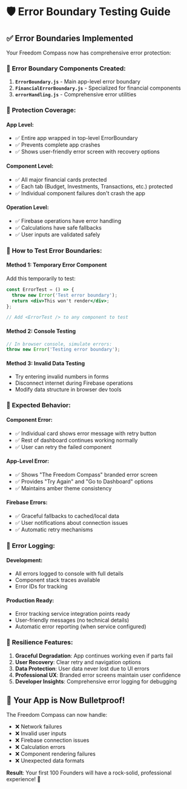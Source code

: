 # 🛡️ Error Boundary Testing Guide

## ✅ **Error Boundaries Implemented**

Your Freedom Compass now has comprehensive error protection:

### 🔧 **Error Boundary Components Created:**

1. **`ErrorBoundary.js`** - Main app-level error boundary
2. **`FinancialErrorBoundary.js`** - Specialized for financial components
3. **`errorHandling.js`** - Comprehensive error utilities

### 🎯 **Protection Coverage:**

#### **App Level:**
- ✅ Entire app wrapped in top-level ErrorBoundary
- ✅ Prevents complete app crashes
- ✅ Shows user-friendly error screen with recovery options

#### **Component Level:**
- ✅ All major financial cards protected
- ✅ Each tab (Budget, Investments, Transactions, etc.) protected
- ✅ Individual component failures don't crash the app

#### **Operation Level:**
- ✅ Firebase operations have error handling
- ✅ Calculations have safe fallbacks
- ✅ User inputs are validated safely

### 🧪 **How to Test Error Boundaries:**

#### **Method 1: Temporary Error Component**
Add this temporarily to test:
```jsx
const ErrorTest = () => {
  throw new Error('Test error boundary');
  return <div>This won't render</div>;
};

// Add <ErrorTest /> to any component to test
```

#### **Method 2: Console Testing**
```javascript
// In browser console, simulate errors:
throw new Error('Testing error boundary');
```

#### **Method 3: Invalid Data Testing**
- Try entering invalid numbers in forms
- Disconnect internet during Firebase operations
- Modify data structure in browser dev tools

### 🎯 **Expected Behavior:**

#### **Component Error:**
- ✅ Individual card shows error message with retry button
- ✅ Rest of dashboard continues working normally
- ✅ User can retry the failed component

#### **App-Level Error:**
- ✅ Shows "The Freedom Compass" branded error screen
- ✅ Provides "Try Again" and "Go to Dashboard" options
- ✅ Maintains amber theme consistency

#### **Firebase Errors:**
- ✅ Graceful fallbacks to cached/local data
- ✅ User notifications about connection issues
- ✅ Automatic retry mechanisms

### 🚨 **Error Logging:**

#### **Development:**
- All errors logged to console with full details
- Component stack traces available
- Error IDs for tracking

#### **Production Ready:**
- Error tracking service integration points ready
- User-friendly messages (no technical details)
- Automatic error reporting (when service configured)

### 💪 **Resilience Features:**

1. **Graceful Degradation**: App continues working even if parts fail
2. **User Recovery**: Clear retry and navigation options
3. **Data Protection**: User data never lost due to UI errors
4. **Professional UX**: Branded error screens maintain user confidence
5. **Developer Insights**: Comprehensive error logging for debugging

## 🎊 **Your App is Now Bulletproof!**

The Freedom Compass can now handle:
- ❌ Network failures
- ❌ Invalid user inputs  
- ❌ Firebase connection issues
- ❌ Calculation errors
- ❌ Component rendering failures
- ❌ Unexpected data formats

**Result**: Your first 100 Founders will have a rock-solid, professional experience! 🚀